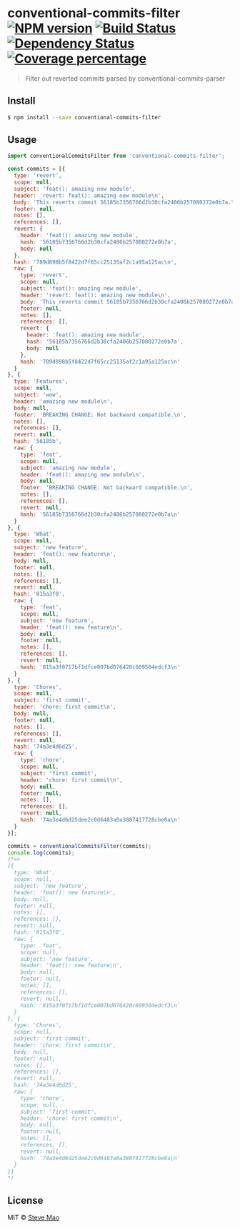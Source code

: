 # conventional-commits-filter [![NPM version][npm-image]][npm-url] [![Build Status][travis-image]][travis-url] [![Dependency Status][daviddm-image]][daviddm-url] [![Coverage percentage][coverage-image]][coverage-url]
> Filter out reverted commits parsed by conventional-commits-parser


## Install

```sh
$ npm install --save conventional-commits-filter
```


## Usage

```js
import conventionalCommitsFilter from 'conventional-commits-filter';

const commits = [{
  type: 'revert',
  scope: null,
  subject: 'feat(): amazing new module',
  header: 'revert: feat(): amazing new module\n',
  body: 'This reverts commit 56185b7356766d2b30cfa2406b257080272e0b7a.\n',
  footer: null,
  notes: [],
  references: [],
  revert: {
    header: 'feat(): amazing new module',
    hash: '56185b7356766d2b30cfa2406b257080272e0b7a',
    body: null
  },
  hash: '789d898b5f8422d7f65cc25135af2c1a95a125ac\n',
  raw: {
    type: 'revert',
    scope: null,
    subject: 'feat(): amazing new module',
    header: 'revert: feat(): amazing new module\n',
    body: 'This reverts commit 56185b7356766d2b30cfa2406b257080272e0b7a.\n',
    footer: null,
    notes: [],
    references: [],
    revert: {
      header: 'feat(): amazing new module',
      hash: '56185b7356766d2b30cfa2406b257080272e0b7a',
      body: null
    },
    hash: '789d898b5f8422d7f65cc25135af2c1a95a125ac\n'
  }
}, {
  type: 'Features',
  scope: null,
  subject: 'wow',
  header: 'amazing new module\n',
  body: null,
  footer: 'BREAKING CHANGE: Not backward compatible.\n',
  notes: [],
  references: [],
  revert: null,
  hash: '56185b',
  raw: {
    type: 'feat',
    scope: null,
    subject: 'amazing new module',
    header: 'feat(): amazing new module\n',
    body: null,
    footer: 'BREAKING CHANGE: Not backward compatible.\n',
    notes: [],
    references: [],
    revert: null,
    hash: '56185b7356766d2b30cfa2406b257080272e0b7a\n'
  }
}, {
  type: 'What',
  scope: null,
  subject: 'new feature',
  header: 'feat(): new feature\n',
  body: null,
  footer: null,
  notes: [],
  references: [],
  revert: null,
  hash: '815a3f0',
  raw: {
    type: 'feat',
    scope: null,
    subject: 'new feature',
    header: 'feat(): new feature\n',
    body: null,
    footer: null,
    notes: [],
    references: [],
    revert: null,
    hash: '815a3f0717bf1dfce007bd076420c609504edcf3\n'
  }
}, {
  type: 'Chores',
  scope: null,
  subject: 'first commit',
  header: 'chore: first commit\n',
  body: null,
  footer: null,
  notes: [],
  references: [],
  revert: null,
  hash: '74a3e4d6d25',
  raw: {
    type: 'chore',
    scope: null,
    subject: 'first commit',
    header: 'chore: first commit\n',
    body: null,
    footer: null,
    notes: [],
    references: [],
    revert: null,
    hash: '74a3e4d6d25dee2c0d6483a0a3887417728cbe0a\n'
  }
}];

commits = conventionalCommitsFilter(commits);
console.log(commits);
/*=>
[{
  type: 'What',
  scope: null,
  subject: 'new feature',
  header: 'feat(): new feature\n',
  body: null,
  footer: null,
  notes: [],
  references: [],
  revert: null,
  hash: '815a3f0',
  raw: {
    type: 'feat',
    scope: null,
    subject: 'new feature',
    header: 'feat(): new feature\n',
    body: null,
    footer: null,
    notes: [],
    references: [],
    revert: null,
    hash: '815a3f0717bf1dfce007bd076420c609504edcf3\n'
  }
}, {
  type: 'Chores',
  scope: null,
  subject: 'first commit',
  header: 'chore: first commit\n',
  body: null,
  footer: null,
  notes: [],
  references: [],
  revert: null,
  hash: '74a3e4d6d25',
  raw: {
    type: 'chore',
    scope: null,
    subject: 'first commit',
    header: 'chore: first commit\n',
    body: null,
    footer: null,
    notes: [],
    references: [],
    revert: null,
    hash: '74a3e4d6d25dee2c0d6483a0a3887417728cbe0a\n'
  }
}]
*/
```

## License

MIT © [Steve Mao]()


[npm-image]: https://badge.fury.io/js/conventional-commits-filter.svg
[npm-url]: https://npmjs.org/package/conventional-commits-filter
[travis-image]: https://travis-ci.org/stevemao/conventional-commits-filter.svg?branch=master
[travis-url]: https://travis-ci.org/stevemao/conventional-commits-filter
[daviddm-image]: https://david-dm.org/stevemao/conventional-commits-filter.svg
[daviddm-url]: https://david-dm.org/stevemao/conventional-commits-filter
[coverage-image]: https://coveralls.io/repos/github/conventional-changelog/conventional-changelog/badge.svg?branch=master
[coverage-url]: https://coveralls.io/github/conventional-changelog/conventional-changelog?branch=master
